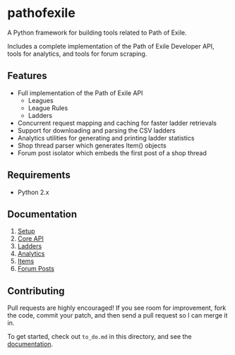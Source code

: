 # pathofexile

A Python framework for building tools related to Path of Exile.

Includes a complete implementation of the Path of Exile Developer API, tools
for analytics, and tools for forum scraping.

## Features

* Full implementation of the Path of Exile API
  * Leagues
  * League Rules
  * Ladders
* Concurrent request mapping and caching for faster ladder retrievals
* Support for downloading and parsing the CSV ladders
* Analytics utilities for generating and printing ladder statistics
* Shop thread parser which generates Item() objects
* Forum post isolator which embeds the first post of a shop thread

## Requirements

* Python 2.x

## Documentation

1. <a href='docs/setup.md'>Setup</a>
2. <a href='docs/api.md'>Core API</a>
3. <a href='docs/ladders.md'>Ladders</a>
4. <a href='docs/analytics.md'>Analytics</a>
5. <a href='docs/items.md'>Items</a>
6. <a href='docs/posts.md'>Forum Posts</a>

## Contributing

Pull requests are highly encouraged! If you see room for improvement, fork the
code, commit your patch, and then send a pull request so I can merge it in.

To get started, check out `to_do.md` in this directory, and see the
<a href="#documentation">documentation</a>.
